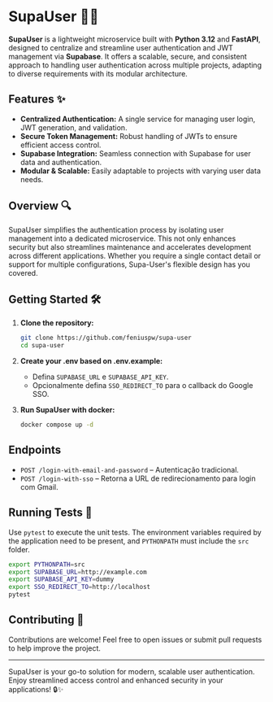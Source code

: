 # SupaUser 🏋️‍♂️

**SupaUser** is a lightweight microservice built with **Python 3.12** and **FastAPI**, designed to centralize and streamline user authentication and JWT management via **Supabase**. It offers a scalable, secure, and consistent approach to handling user authentication across multiple projects, adapting to diverse requirements with its modular architecture.

## Features ✨
- **Centralized Authentication:** A single service for managing user login, JWT generation, and validation.
- **Secure Token Management:** Robust handling of JWTs to ensure efficient access control.
- **Supabase Integration:** Seamless connection with Supabase for user data and authentication.
- **Modular & Scalable:** Easily adaptable to projects with varying user data needs.

## Overview 🔍
SupaUser simplifies the authentication process by isolating user management into a dedicated microservice. This not only enhances security but also streamlines maintenance and accelerates development across different applications. Whether you require a single contact detail or support for multiple configurations, Supa-User's flexible design has you covered.

## Getting Started 🛠️

1. **Clone the repository:**
   ```bash
   git clone https://github.com/feniuspw/supa-user
   cd supa-user


2. **Create your .env based on .env.example:**
   - Defina `SUPABASE_URL` e `SUPABASE_API_KEY`.
   - Opcionalmente defina `SSO_REDIRECT_TO` para o callback do Google SSO.

3. **Run SupaUser with docker:**
   ```bash
   docker compose up -d
   ```

## Endpoints
- `POST /login-with-email-and-password` – Autenticação tradicional.
- `POST /login-with-sso` – Retorna a URL de redirecionamento para login com Gmail.

## Running Tests 🧪

Use `pytest` to execute the unit tests. The environment variables required by the
application need to be present, and `PYTHONPATH` must include the `src` folder.

```bash
export PYTHONPATH=src
export SUPABASE_URL=http://example.com
export SUPABASE_API_KEY=dummy
export SSO_REDIRECT_TO=http://localhost
pytest
```


## Contributing 🤝
Contributions are welcome! Feel free to open issues or submit pull requests to help improve the project.

---

SupaUser is your go-to solution for modern, scalable user authentication. Enjoy streamlined access control and enhanced security in your applications! 🔒✨
